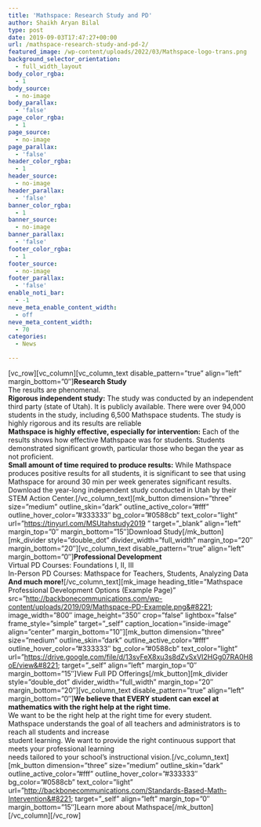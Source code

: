 ```yaml
---
title: 'Mathspace: Research Study and PD'
author: Shaikh Aryan Bilal
type: post
date: 2019-09-03T17:47:27+00:00
url: /mathspace-research-study-and-pd-2/
featured_image: /wp-content/uploads/2022/03/Mathspace-logo-trans.png
background_selector_orientation:
  - full_width_layout
body_color_rgba:
  - 1
body_source:
  - no-image
body_parallax:
  - 'false'
page_color_rgba:
  - 1
page_source:
  - no-image
page_parallax:
  - 'false'
header_color_rgba:
  - 1
header_source:
  - no-image
header_parallax:
  - 'false'
banner_color_rgba:
  - 1
banner_source:
  - no-image
banner_parallax:
  - 'false'
footer_color_rgba:
  - 1
footer_source:
  - no-image
footer_parallax:
  - 'false'
enable_noti_bar:
  - -1
neve_meta_enable_content_width:
  - off
neve_meta_content_width:
  - 70
categories:
  - News

---
```

\[vc\_row\]\[vc\_column\][vc\_column\_text disable\_pattern=&#8221;true&#8221; align=&#8221;left&#8221; margin\_bottom=&#8221;0&#8243;]**Research Study**  
The results are phenomenal.  
**Rigorous independent study:** The study was conducted by an independent third party (state of Utah). It is publicly available. There were over 94,000 students in the study, including 6,500 Mathspace students. The study is highly rigorous and its results are reliable  
**Mathspace is highly effective, especially for intervention:** Each of the results shows how effective Mathspace was for students. Students demonstrated significant growth, particular those who began the year as not proficient.  
**Small amount of time required to produce results:** While Mathspace produces positive results for all students, it is significant to see that using Mathspace for around 30 min per week generates significant results.  
Download the year-long independent study conducted in Utah by their STEM Action Center.\[/vc\_column\_text\]\[mk\_button dimension=&#8221;three&#8221; size=&#8221;medium&#8221; outline\_skin=&#8221;dark&#8221; outline\_active\_color=&#8221;#fff&#8221; outline\_hover\_color=&#8221;#333333&#8243; bg\_color=&#8221;#0588cb&#8221; text\_color=&#8221;light&#8221; url=&#8221;https://tinyurl.com/MSUtahstudy2019 &#8221; target=&#8221;\_blank&#8221; align=&#8221;left&#8221; margin\_top=&#8221;0&#8243; margin\_bottom=&#8221;15&#8243;\]Download Study\[/mk\_button\]\[mk\_divider style=&#8221;double\_dot&#8221; divider\_width=&#8221;full\_width&#8221; margin\_top=&#8221;20&#8243; margin\_bottom=&#8221;20&#8243;\][vc\_column\_text disable\_pattern=&#8221;true&#8221; align=&#8221;left&#8221; margin\_bottom=&#8221;0&#8243;]**Professional Development**  
Virtual PD Courses: Foundations I, II, III  
In-Person PD Courses: Mathspace for Teachers, Students, Analyzing Data  
**And much more!**\[/vc\_column\_text\]\[mk\_image heading\_title=&#8221;Mathspace Professional Development Options (Example Page)&#8221; src=&#8221;http://backbonecommunications.com/wp-content/uploads/2019/09/Mathspace-PD-Example.png&#8221; image\_width=&#8221;800&#8243; image\_height=&#8221;350&#8243; crop=&#8221;false&#8221; lightbox=&#8221;false&#8221; frame\_style=&#8221;simple&#8221; target=&#8221;\_self&#8221; caption\_location=&#8221;inside-image&#8221; align=&#8221;center&#8221; margin\_bottom=&#8221;10&#8243;\]\[mk\_button dimension=&#8221;three&#8221; size=&#8221;medium&#8221; outline\_skin=&#8221;dark&#8221; outline\_active\_color=&#8221;#fff&#8221; outline\_hover\_color=&#8221;#333333&#8243; bg\_color=&#8221;#0588cb&#8221; text\_color=&#8221;light&#8221; url=&#8221;https://drive.google.com/file/d/13svFeX8xu3s8dZvSxVI2HGg07RA0H8oE/view&#8221; target=&#8221;\_self&#8221; align=&#8221;left&#8221; margin\_top=&#8221;0&#8243; margin\_bottom=&#8221;15&#8243;]View Full PD Offerings[/mk\_button\]\[mk\_divider style=&#8221;double\_dot&#8221; divider\_width=&#8221;full\_width&#8221; margin\_top=&#8221;20&#8243; margin\_bottom=&#8221;20&#8243;\][vc\_column\_text disable\_pattern=&#8221;true&#8221; align=&#8221;left&#8221; margin\_bottom=&#8221;0&#8243;]**We believe that EVERY student can excel at mathematics with the right help at the right time.**  
We want to be the right help at the right time for every student.  
Mathspace understands the goal of all teachers and administrators is to reach all students and increase  
student learning. We want to provide the right continuous support that meets your professional learning  
needs tailored to your school’s instructional vision.\[/vc\_column\_text\]\[mk\_button dimension=&#8221;three&#8221; size=&#8221;medium&#8221; outline\_skin=&#8221;dark&#8221; outline\_active\_color=&#8221;#fff&#8221; outline\_hover\_color=&#8221;#333333&#8243; bg\_color=&#8221;#0588cb&#8221; text\_color=&#8221;light&#8221; url=&#8221;http://backbonecommunications.com/Standards-Based-Math-Intervention&#8221; target=&#8221;\_self&#8221; align=&#8221;left&#8221; margin\_top=&#8221;0&#8243; margin\_bottom=&#8221;15&#8243;\]Learn more about Mathspace\[/mk\_button\]\[/vc\_column\][/vc\_row]